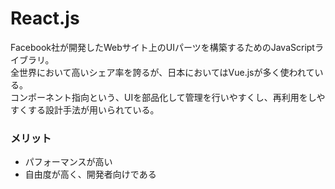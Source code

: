 # React.js
Facebook社が開発したWebサイト上のUIパーツを構築するためのJavaScriptライブラリ。  
全世界において高いシェア率を誇るが、日本においてはVue.jsが多く使われている。  
コンポーネント指向という、UIを部品化して管理を行いやすくし、再利用をしやすくする設計手法が用いられている。

### メリット
- パフォーマンスが高い
- 自由度が高く、開発者向けである